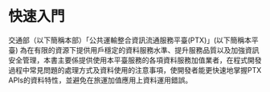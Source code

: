 # 快速入門


交通部（以下簡稱本部）「公共運輸整合資訊流通服務平臺(PTX)」(以下簡稱本平臺) 為在有限的資源下提供用戶穩定的資料服務水準、提升服務品質以及加強資訊安全管理，本書主要係提供使用本平臺服務的各項資料服務加值業者，在程式開發過程中常見問題的處理方式及資料使用的注意事項，使開發者能更快速地掌握PTX APIs的資料特性，並避免在旅運加值應用上資料運用錯誤。
